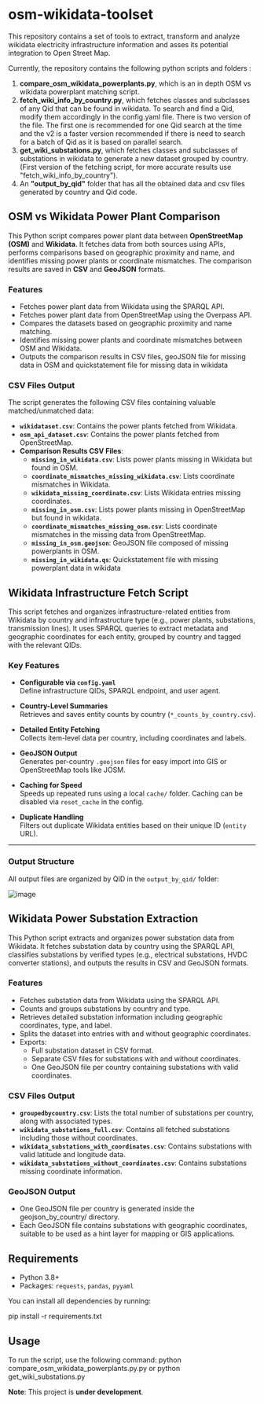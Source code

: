 # osm-wikidata-toolset
This repository contains a set of tools to extract, transform and analyze wikidata electricity infrastructure information and asses its potential integration to Open Street Map.

Currently, the repository contains the following python scripts and folders :

  1. **compare_osm_wikidata_powerplants.py**, which is an in depth OSM vs wikidata powerplant matching script.
  2. **fetch_wiki_info_by_country.py**, which fetches classes and subclasses of any Qid that can be found in wikidata. To search and find a Qid, modify them accordingly in the config.yaml file. There is two version of the file. The first one is recommended for one Qid search at the time and the v2 is a faster version recommended if there is need to search for a batch of Qid as it is based on parallel search.
  3. **get_wiki_substations.py**, which fetches classes and subclasses of substations in wikidata to generate a new dataset grouped by country. (First version of the fetching script, for more accurate results use "fetch_wiki_info_by_country").
  4. An **"output_by_qid"** folder that has all the obtained data and csv files generated by country and Qid code.


## OSM vs Wikidata Power Plant Comparison

This Python script compares power plant data between **OpenStreetMap (OSM)** and **Wikidata**. It fetches data from both sources using APIs, performs comparisons based on geographic proximity and name, and identifies missing power plants or coordinate mismatches. The comparison results are saved in **CSV** and **GeoJSON** formats.

### Features
- Fetches power plant data from Wikidata using the SPARQL API.
- Fetches power plant data from OpenStreetMap using the Overpass API.
- Compares the datasets based on geographic proximity and name matching.
- Identifies missing power plants and coordinate mismatches between OSM and Wikidata.
- Outputs the comparison results in CSV files, geoJSON file for missing data in OSM and quickstatement file for missing data in wikidata

### CSV Files Output
The script generates the following CSV files containing valuable matched/unmatched data:
- **`wikidataset.csv`**: Contains the power plants fetched from Wikidata.
- **`osm_api_dataset.csv`**: Contains the power plants fetched from OpenStreetMap.
- **Comparison Results CSV Files**:
  - **`missing_in_wikidata.csv`**: Lists power plants missing in Wikidata but found in OSM.
  - **`coordinate_mismatches_missing_wikidata.csv`**: Lists coordinate mismatches in Wikidata.
  - **`wikidata_missing_coordinate.csv`**: Lists Wikidata entries missing coordinates.
  - **`missing_in_osm.csv`**: Lists power plants missing in OpenStreetMap but found in wikidata.
  - **`coordinate_mismatches_missing_osm.csv`**: Lists coordinate mismatches in the missing data from OpenStreetMap.
  - **`missing_in_osm.geojson`**: GeoJSON file composed of missing powerplants in OSM. 
  - **`missing_in_wikidata.qs`**: Quickstatement file with missing powerplant data in wikidata

## Wikidata Infrastructure Fetch Script
This script fetches and organizes infrastructure-related entities from Wikidata by country and infrastructure type (e.g., power plants, substations, transmission lines). It uses SPARQL queries to extract metadata and geographic coordinates for each entity, grouped by country and tagged with the relevant QIDs.

### Key Features

- **Configurable via `config.yaml`**  
  Define infrastructure QIDs, SPARQL endpoint, and user agent.

- **Country-Level Summaries**  
  Retrieves and saves entity counts by country (`*_counts_by_country.csv`).

- **Detailed Entity Fetching**  
  Collects item-level data per country, including coordinates and labels.

- **GeoJSON Output**  
  Generates per-country `.geojson` files for easy import into GIS or OpenStreetMap tools like JOSM.

- **Caching for Speed**  
  Speeds up repeated runs using a local `cache/` folder. Caching can be disabled via `reset_cache` in the config.

- **Duplicate Handling**  
  Filters out duplicate Wikidata entities based on their unique ID (`entity` URL).

---

### Output Structure

All output files are organized by QID in the `output_by_qid/` folder:

![image](https://github.com/user-attachments/assets/8bf000ea-e435-4659-9079-e198e5b935f2)

## Wikidata Power Substation Extraction

This Python script extracts and organizes power substation data from Wikidata. It fetches substation data by country using the SPARQL API, classifies substations by verified types (e.g., electrical substations, HVDC converter stations), and outputs the results in CSV and GeoJSON formats.

### Features

- Fetches substation data from Wikidata using the SPARQL API.
- Counts and groups substations by country and type.
- Retrieves detailed substation information including geographic coordinates, type, and label.
- Splits the dataset into entries with and without geographic coordinates.
- Exports:
  - Full substation dataset in CSV format.
  - Separate CSV files for substations with and without coordinates.
  - One GeoJSON file per country containing substations with valid coordinates.

### CSV Files Output

- **`groupedbycountry.csv`**: Lists the total number of substations per country, along with associated types.
- **`wikidata_substations_full.csv`**: Contains all fetched substations including those without coordinates.
- **`wikidata_substations_with_coordinates.csv`**: Contains substations with valid latitude and longitude data.
- **`wikidata_substations_without_coordinates.csv`**: Contains substations missing coordinate information.

### GeoJSON Output

- One GeoJSON file per country is generated inside the geojson_by_country/ directory.
- Each GeoJSON file contains substations with geographic coordinates, suitable to be used as a hint layer for mapping or GIS applications.

## Requirements
- Python 3.8+
- Packages: `requests`, `pandas`, `pyyaml`

You can install all dependencies by running:

pip install -r requirements.txt

## Usage
To run the script, use the following command: python compare_osm_wikidata_powerplants.py.py or python get_wiki_substations.py

**Note**: This project is **under development**. 
